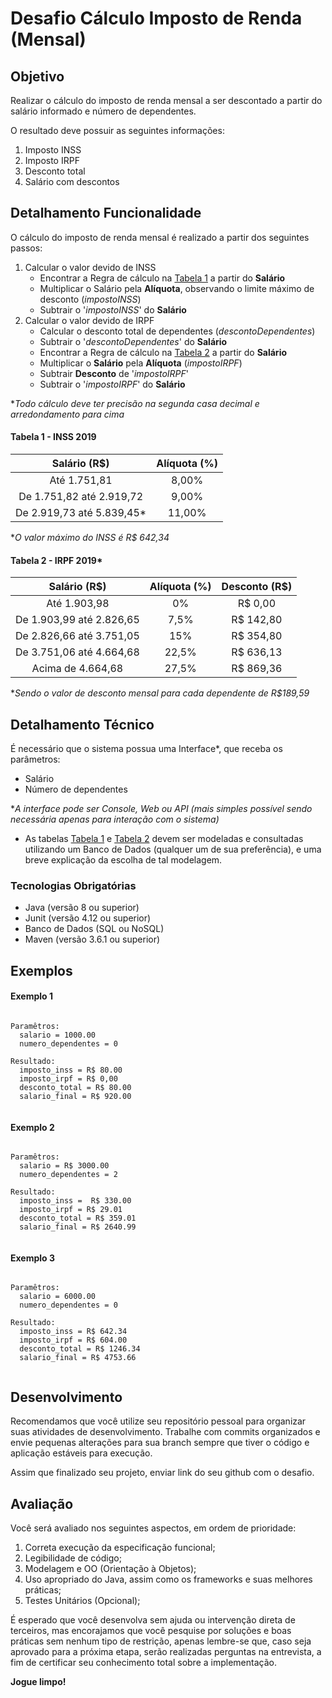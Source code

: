 # Desafio Cálculo Imposto de Renda (Mensal)

## Objetivo

Realizar o cálculo do imposto de renda mensal a ser descontado a partir do salário informado e número de dependentes.

O resultado deve possuir as seguintes informações:

1. Imposto INSS
2. Imposto IRPF
3. Desconto total
4. Salário com descontos

## Detalhamento Funcionalidade

O cálculo do imposto de renda mensal é realizado a partir dos seguintes passos:

1. Calcular o valor devido de INSS
   - Encontrar a Regra de cálculo na [Tabela 1](#tabela-1---inss-2019) a partir do **Salário**
   - Multiplicar o Salário pela **Alíquota**, observando o limite máximo de desconto (*impostoINSS*)
   - Subtrair o '*impostoINSS*' do **Salário**
2. Calcular o valor devido de IRPF
   - Calcular o desconto total de dependentes (*descontoDependentes*)
   - Subtrair o '*descontoDependentes*' do **Salário**
   - Encontrar a Regra de cálculo na [Tabela 2](#tabela-2---irpf-2019) a partir do **Salário**
   - Multiplicar o **Salário** pela **Alíquota** (*impostoIRPF*)
   - Subtrair **Desconto** de '*impostoIRPF*'
   - Subtrair o '*impostoIRPF*' do **Salário**

**Todo cálculo deve ter precisão na segunda casa decimal e arredondamento para cima*

#### Tabela 1 - INSS 2019

| Salário (R$)	             | Alíquota (%) |
| :------------------------: | :----------: | 
| Até 1.751,81	             | 8,00%        |
| De 1.751,82 até 2.919,72	 | 9,00%        | 
| De 2.919,73 até 5.839,45*  | 11,00%       |

**O valor máximo do INSS é R$ 642,34*

#### Tabela 2 - IRPF 2019*

| Salário (R$)	            | Alíquota (%)	|  Desconto (R$)                  | 
| :-----------------------: | :-----------: | :-----------------------------: | 
| Até 1.903,98	            | 0%     	      | R$ 0,00                         | 
| De 1.903,99 até 2.826,65  | 7,5%	        | R$ 142,80                       | 
| De 2.826,66 até 3.751,05  | 15%	          | R$ 354,80                       | 
| De 3.751,06 até 4.664,68  | 22,5%	        | R$ 636,13                       | 
| Acima de 4.664,68	        | 27,5%	        | R$ 869,36                       | 

**Sendo o valor de desconto mensal para cada dependente de R$189,59*

## Detalhamento Técnico

É necessário que o sistema possua uma Interface*, que receba os parâmetros:
  - Salário
  - Número de dependentes
  
**A interface pode ser Console, Web ou API (mais simples possível sendo necessária apenas para interação com o sistema)*

- As tabelas [Tabela 1](#tabela-1---inss-2019) e [Tabela 2](#tabela-2---irpf-2019) devem ser modeladas e consultadas utilizando um Banco de Dados (qualquer um de sua preferência), e uma breve explicação da escolha de tal modelagem. 


### Tecnologias Obrigatórias

  - Java (versão 8 ou superior)
  - Junit (versão 4.12 ou superior)
  - Banco de Dados (SQL ou NoSQL)
  - Maven (versão 3.6.1 ou superior)

## Exemplos

#### Exemplo 1

```console

Paramêtros:
  salario = 1000.00
  numero_dependentes = 0

Resultado:
  imposto_inss = R$ 80.00
  imposto_irpf = R$ 0,00
  desconto_total = R$ 80.00
  salario_final = R$ 920.00
  
```

#### Exemplo 2

```console

Paramêtros:
  salario = R$ 3000.00
  numero_dependentes = 2

Resultado:
  imposto_inss =  R$ 330.00
  imposto_irpf = R$ 29.01
  desconto_total = R$ 359.01
  salario_final = R$ 2640.99
  
```

#### Exemplo 3

```console

Paramêtros:
  salario = 6000.00
  numero_dependentes = 0

Resultado:
  imposto_inss = R$ 642.34
  imposto_irpf = R$ 604.00
  desconto_total = R$ 1246.34
  salario_final = R$ 4753.66
  
```

## Desenvolvimento

Recomendamos que você utilize seu repositório pessoal para organizar suas atividades de desenvolvimento. 
Trabalhe com commits organizados e envie pequenas alterações para sua branch sempre que tiver o código e aplicação estáveis para execução.

Assim que finalizado seu projeto, enviar link do seu github com o desafio.

## Avaliação

Você será avaliado nos seguintes aspectos, em ordem de prioridade:
1. Correta execução da especificação funcional;
2. Legibilidade de código;
3. Modelagem e OO (Orientação à Objetos);
4. Uso apropriado do Java, assim como os frameworks e suas melhores práticas;
5. Testes Unitários (Opcional);



É esperado que você desenvolva sem ajuda ou intervenção direta de terceiros, mas encorajamos que você pesquise por soluções e boas práticas sem nenhum tipo de restrição, apenas lembre-se que, caso seja aprovado para a próxima etapa, serão realizadas perguntas na entrevista, a fim de certificar seu conhecimento total sobre a implementação. 

**Jogue limpo!**
